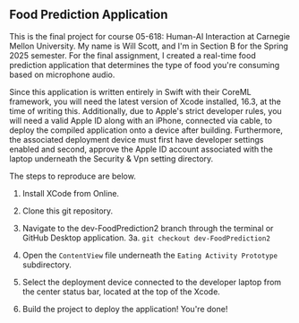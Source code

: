 ## Food Prediction Application

This is the final project for course 05-618: Human-AI Interaction at Carnegie Mellon University. My name is Will Scott, and I'm in Section B for the Spring 2025 semester.
For the final assignment, I created a real-time food prediction application that determines the type of food you're consuming based on microphone audio. 

Since this application is written entirely in Swift with their CoreML framework, you will need the latest version of Xcode installed, 16.3, at the time of writing this. Additionally,
due to Apple's strict developer rules, you will need a valid Apple ID along with an iPhone, connected via cable, to deploy the compiled application onto a device after building. 
Furthermore, the associated deployment device must first have developer settings enabled and second, approve the Apple ID account associated with the laptop 
underneath the Security & Vpn setting directory. 

The steps to reproduce are below. 
1. Install XCode from Online.
2. Clone this git repository.
3. Navigate to the dev-FoodPrediction2 branch through the terminal or GitHub Desktop application.
  3a. `git checkout dev-FoodPrediction2`

4. Open the `ContentView` file underneath the `Eating Activity Prototype` subdirectory.
5. Select the deployment device connected to the developer laptop from the center status bar, located at the top of the Xcode.
6. Build the project to deploy the application! You're done!  
